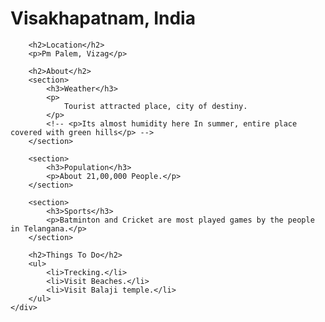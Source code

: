 <!DOCTYPE html>
<html>

<head>
    <title>Hometown Details</title>
</head>

<body>
    <div>
        <h1>Visakhapatnam, India</h1>

        <h2>Location</h2>
        <p>Pm Palem, Vizag</p>

        <h2>About</h2>
        <section>
            <h3>Weather</h3>
            <p>
                Tourist attracted place, city of destiny.
            </p>
            <!-- <p>Its almost humidity here In summer, entire place covered with green hills</p> -->
        </section>

        <section>
            <h3>Population</h3>
            <p>About 21,00,000 People.</p>
        </section>

        <section>
            <h3>Sports</h3>
            <p>Batminton and Cricket are most played games by the people in Telangana.</p>
        </section>

        <h2>Things To Do</h2>
        <ul>
            <li>Trecking.</li>
            <li>Visit Beaches.</li>
            <li>Visit Balaji temple.</li>
        </ul>
    </div>
</body>

</html>
